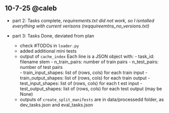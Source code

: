 ## 10-7-25 @caleb 

- part 2: Tasks complete, *requirements.txt did not work, so I isntalled everything with current verisons (reqquireemtns_no_versions.txt)*

- part 3: Tasks Done, deviated from plan
    - check #TODOs in `loader.py`
    - added additional mini tests
    - output of `cache_index`
            Each line is a JSON object with:
            - task_id: filename stem
            - n_train_pairs: number of train pairs
            - n_test_pairs: number of test pairs    
            - train_input_shapes: list of (rows, cols) for each train input
            - train_output_shapes: list of (rows, cols) for each train output
            - test_input_shapes: list of (rows, cols) for each t    est input
            - test_output_shapes: list of (rows, cols) for each test output (may be None)
    - outputs of `create_split_manifests` are in data/processedd folder, as dev_tasks.json and eval_tasks.json